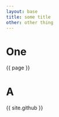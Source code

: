 ```yaml
---
layout: base
title: some title
other: other thing 
---
```


# One
{{ page }}

# A

{{ site.github }}


